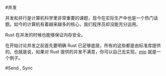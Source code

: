 #并发

并发和并行是计算机科学里非常重要的课题，现今在实际生产中也是一个热门话题。如今的计算机有着越来越多的核心，我们程序员却没能充分运用。

Rust 在并发的时候也能够保证内存安全。

在开始讨论并发之前首先要明确 Rust 已足够底层，所有的这些都是由标准库提供的。也就是说，如果对 Rust 提供的并发不满意，你可以自己去实现。[mio](https://github.com/carllerche/mio) 就是一个例子。

#Send , Sync